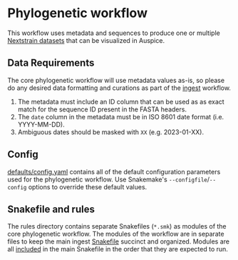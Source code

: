 # Phylogenetic workflow

This workflow uses metadata and sequences to produce one or multiple
[Nextstrain datasets][] that can be visualized in Auspice.

## Data Requirements

The core phylogenetic workflow will use metadata values as-is, so
please do any desired data formatting and curations as part of the
[ingest][] workflow.

1. The metadata must include an ID column that can be used as as exact
   match for the sequence ID present in the FASTA headers.
2. The `date` column in the metadata must be in ISO 8601 date format
   (i.e. YYYY-MM-DD).
3. Ambiguous dates should be masked with `XX` (e.g. 2023-01-XX).

## Config

[defaults/config.yaml][] contains all of the
default configuration parameters used for the phylogenetic workflow.
Use Snakemake's `--configfile`/`--config` options to override these
default values.

## Snakefile and rules

The rules directory contains separate Snakefiles (`*.smk`) as modules
of the core phylogenetic workflow. The modules of the workflow are in
separate files to keep the main ingest [Snakefile][] succinct and
organized. Modules are all [included][] in the main Snakefile in the
order that they are expected to run.

[defaults/config.yaml]: ./defaults/config.yaml
[included]: https://snakemake.readthedocs.io/en/stable/snakefiles/modularization.html#includes
[ingest]: ../ingest/
[Nextstrain datasets]: https://docs.nextstrain.org/en/latest/reference/glossary.html#term-dataset
[Snakefile]: ./Snakefile

